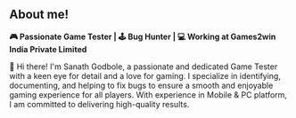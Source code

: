 ## About me!
**🎮 Passionate Game Tester | 🕹️ Bug Hunter | 💻 Working at Games2win India Private Limited**

👋 Hi there! I'm Sanath Godbole, a passionate and dedicated Game Tester with a keen eye for detail and a love for gaming. I specialize in identifying, documenting, and helping to fix bugs to ensure a smooth and enjoyable gaming experience for all players. With experience in Mobile & PC platform, I am committed to delivering high-quality results.



<!--
**SanathGodbole/SanathGodbole** is a ✨ _special_ ✨ repository because its `README.md` (this file) appears on your GitHub profile.

Here are some ideas to get you started:

- 🔭 I’m currently working on ...
- 🌱 I’m currently learning ...
- 👯 I’m looking to collaborate on ...
- 🤔 I’m looking for help with ...
- 💬 Ask me about ...
- 📫 How to reach me: ...
- 😄 Pronouns: ...
- ⚡ Fun fact: ...
-->
